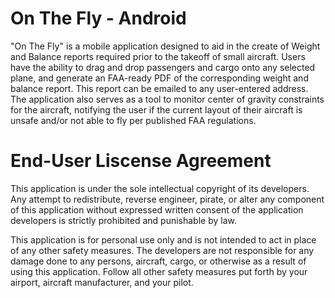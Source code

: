 # On The Fly - Android

"On The Fly" is a mobile application designed to aid in the create of Weight and Balance reports required prior to the takeoff of small aircraft. Users have the ability to drag and drop passengers and cargo onto any selected plane, and generate an FAA-ready PDF of the corresponding weight and balance report. This report can be emailed to any user-entered address. The application also serves as a tool to monitor center of gravity constraints for the aircraft, notifying the user if the current layout of their aircraft is unsafe and/or not able to fly per published FAA regulations. 

# End-User Liscense Agreement

This application is under the sole intellectual copyright of its developers. Any attempt to redistribute, reverse engineer, pirate, or alter any component of this application without expressed written consent of the application developers is strictly prohibited and punishable by law.

This application is for personal use only and is not intended to act in place of any other safety measures. The developers are not responsible for any damage done to any persons, aircraft, cargo, or otherwise as a result of using this application. Follow all other safety measures put forth by your airport, aircraft manufacturer, and your pilot. 

















